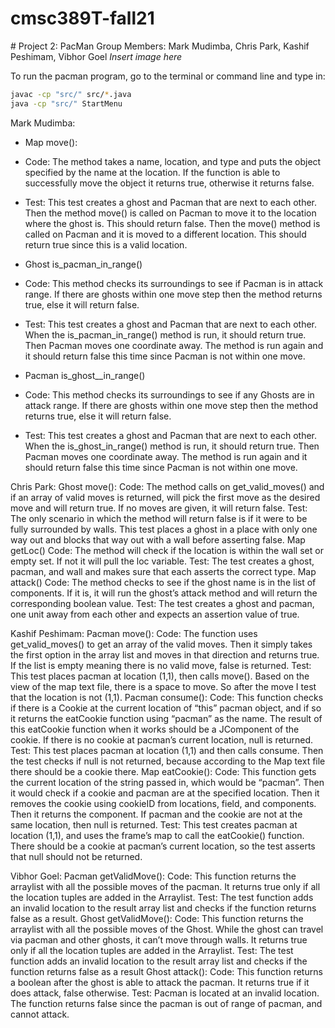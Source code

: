 # cmsc389T-fall21
​​# Project 2: PacMan
Group Members: Mark Mudimba, Chris Park, Kashif Peshimam, Vibhor Goel
*Insert image here*

To run the pacman program, go to the terminal or command line and type in: 
```bash
javac -cp "src/" src/*.java
java -cp "src/" StartMenu
```

Mark Mudimba:  
- Map move():
- Code: The method takes a name, location, and type and puts the object specified by the name at the location. If the function is able to successfully move the object it returns true, otherwise it returns false.
- Test: This test creates a ghost and Pacman that are next to each other. Then the method move() is called on Pacman to move it to the location where the ghost is. This should return false. Then the move() method is called on Pacman and it is moved to a different location. This should return true since this is a valid location. 
- Ghost is_pacman_in_range()
- Code: This method checks its surroundings to see if Pacman is in attack range. If there are ghosts within one move step then the method returns true, else it will return false. 
- Test: This test creates a ghost and Pacman that are next to each other. When the is_pacman_in_range() method is run, it should return true. Then Pacman moves one coordinate away. The method is run again and it should return false this time since Pacman is not within one move. 

- Pacman is_ghost__in_range()
- Code: This method checks its surroundings to see if any Ghosts are in attack range. If there are ghosts within one move step then the method returns true, else it will return false. 
- Test: This test creates a ghost and Pacman that are next to each other. When the is_ghost_in_range() method is run, it should return true. Then Pacman moves one coordinate away. The method is run again and it should return false this time since Pacman is not within one move. 


Chris Park:
Ghost move():
Code: The method calls on get_valid_moves() and if an array of valid moves is returned, will pick the first move as the desired move and will return true. If no moves are given, it will return false.
Test: The only scenario in which the method will return false is if it were to be fully surrounded by walls. This test places a ghost in a place with only one way out and blocks that way out with a wall before asserting false.
Map getLoc()
Code: The method will check if the location is within the wall set or empty set. If not it will pull the loc variable.
Test: The test creates a ghost, pacman, and wall and makes sure that each asserts the correct type.
Map attack()
Code: The method checks to see if the ghost name is in the list of components. If it is, it will run the ghost’s attack method and will return the corresponding boolean value.
Test: The test creates a ghost and pacman, one unit away from each other and expects an assertion value of true.

Kashif Peshimam:
Pacman move():
Code: The function uses get_valid_moves() to get an array of the valid moves. Then it simply takes the first option in the array list and moves in that direction and returns true. If the list is empty meaning there is no valid move, false is returned.
Test: This test places pacman at location (1,1), then calls move(). Based on the view of the map text file, there is a space to move. So after the move I test that the location is not (1,1).
Pacman consume():
Code: This function checks if there is a Cookie at the current location of “this” pacman object, and if so it returns the eatCookie function using “pacman” as the name. The result of this eatCookie function when it works should be a JComponent of the cookie. If there is no cookie at pacman’s current location, null is returned.
Test: This test places pacman at location (1,1) and then calls consume. Then the test checks if null is not returned, because according to the Map text file there should be a cookie there.
Map eatCookie():
Code: This function gets the current location of the string passed in, which would be “pacman”. Then it would check if a cookie and pacman are at the specified location. Then it removes the cookie using cookieID from locations, field, and components. Then it returns the component. If pacman and the cookie are not at the same location, then null is returned.
Test: This test creates pacman at location (1,1), and uses the frame’s map to call the eatCookie() function. There should be a cookie at pacman’s current location, so the test asserts that null should not be returned. 

Vibhor Goel:
Pacman getValidMove():
Code: This function returns the arraylist with all the possible moves of the pacman. It returns true only if all the location tuples are added in the Arraylist.
Test: The test function adds an invalid location to the result array list and checks if the function returns false as a result.
Ghost getValidMove():
Code: This function returns the arraylist with all the possible moves of the Ghost. While the ghost can travel via pacman and other ghosts, it can’t move through walls. It returns true only if all the location tuples are added in the Arraylist.
Test: The test function adds an invalid location to the result array list and checks if the function returns false as a result
Ghost attack():
Code: This function returns a boolean after the ghost is able to attack the pacman. It returns true if it does attack, false otherwise.
Test: Pacman is located at an invalid location. The function returns false since the pacman is out of range of pacman, and cannot attack.
